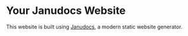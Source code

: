 # Your Janudocs Website

This website is built using [Janudocs](https://github.com/andrewcwhy/janudocs), a modern static website generator.
